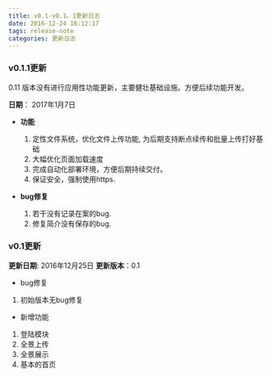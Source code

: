 ```yaml
---
title: v0.1-v0.1。1更新日志
date: 2016-12-24 16:12:17
tags: release-note
categories: 更新日志
---
```


### v0.1.1更新

0.11 版本没有进行应用性功能更新，主要健壮基础设施。方便后续功能开发。

**日期**： 2017年1月7日

* **功能**

    1. 定性文件系统，优化文件上传功能, 为后期支持断点续传和批量上传打好基础
    2. 大幅优化页面加载速度
    3. 完成自动化部署环境，方便后期持续交付。
    4. 保证安全，强制使用https.

* **bug修复**
    
    1. 若干没有记录在案的bug.
    2. 修复简介没有保存的bug.


### v0.1更新

**更新日期**: 2016年12月25日
**更新版本**：0.1

* bug修复
 1. 初始版本无bug修复

* 新增功能
 1. 登陆模块
 2. 全景上传
 3. 全景展示
 4. 基本的首页